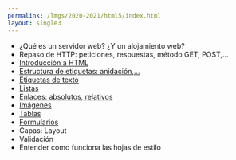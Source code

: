 ```yaml
---
permalink: /lmgs/2020-2021/html5/index.html
layout: single3
---
```



* ¿Qué es un servidor web? ¿Y un alojamiento web?
* Repaso de HTTP: peticiones, respuestas, método GET, POST,…
* [Introducción a HTML](introduccion.html)
* [Estructura de etiquetas: anidación,...](etiquetas_basicas.html)
* [Etiquetas de texto](etiquetas_textos.html)
* [Listas](etiquetas_listas.html)
* [Enlaces: absolutos, relativos](enlaces.html)
* [Imágenes](imagenes.html)
* [Tablas](tablas.html)
* [Formularios](formularios.html)
* Capas: Layout
* Validación
* Entender como funciona las hojas de estilo
